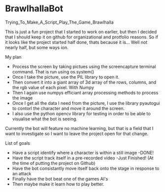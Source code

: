 # BrawlhallaBot
Trying_To_Make_A_Script_Play_The_Game_Brawlhalla

This is just a fun project that I started to work on earlier, but then I decided that I should keep it on github for organizational and protfolio reasons. So if it looks like the project started half done, thats because it is... Well not nearly half, but some ways ion.

My plan
- Process the screen by taking pictues using the screencapture terminal command. That is run using os.system()
- Once I take the picture, use the PIL library to open it.
- Then convert it into a giant array of 3d array of the rows, columns, and the rgb value of each pixel. With Numpy
- Then I again use numpys efficiant array processing methods to process the image
- Once I get all the data I need from the picture, I use the library pyautogui to contorl the character and move it around the screen.
- I also use the python opencv library for testing in order to be able to visualise what the bot is seeing.

Currently the bot will feature no machine learning, but that is a field that I want to investigate so I want to leave the project open for that change.

List of goals

* Have a script identify where a character is within a still image -DONE!
* Have the script track itself in a pre-recorded video -Just Finished! (At the time of putting the project on Github)
* Have the bot consistantly move itself back onto the stage in response to an attack
* Finally have the bot beat one of the games AI's
* Then maybe make it learn how to play better.